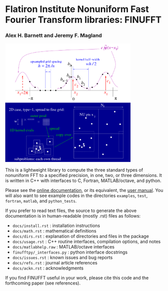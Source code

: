 # Flatiron Institute Nonuniform Fast Fourier Transform libraries: FINUFFT

### Alex H. Barnett and Jeremy F. Magland

<img src="docs/spreadpic.png" width="400"/> <img src="docs/t1blocks.png" width="400"/>

This is a lightweight library to compute the three standard types of nonuniform FFT to a specified precision, in one, two, or three dimensions. It is written in C++ with interfaces to C, Fortran, MATLAB/octave, and python.

Please see the [online documentation](http://finufft.readthedocs.io/en/latest/index.html), or its equivalent, the [user manual](finufft-manual.pdf).
You will also want to see example codes in the directories
`examples`, `test`, `fortran`, `matlab`, and `python_tests`.

If you prefer to read text files, the source to generate the above documentation is in human-readable (mostly .rst) files as follows:

- `docs/install.rst` : installation instructions
- `docs/math.rst` : mathematical definitions
- `docs/dirs.rst` : explanation of directories and files in the package
- `docs/usage.rst` : C++ routine interfaces, compilation options, and notes
- `docs/matlabhelp.raw` : MATLAB/octave interfaces
- `finufftpy/_interfaces.py` : python interface docstrings
- `docs/issues.rst` : known issues and bug reports
- `docs/refs.rst` : journal article references
- `docs/ackn.rst` : acknowledgments

If you find FINUFFT useful in your work, please cite this code and
the forthcoming paper (see references).
